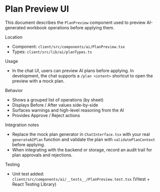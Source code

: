 # Plan Preview UI

This document describes the `PlanPreview` component used to preview AI-generated workbook operations before applying them.

Location
- Component: `client/src/components/ai/PlanPreview.tsx`
- Types: `client/src/lib/ai/planTypes.ts`

Usage
- In the chat UI, users can preview AI plans before applying. In development, the chat supports a `/plan <intent>` shortcut to open the preview with a mock plan.

Behavior
- Shows a grouped list of operations (by sheet)
- Displays Before / After values side-by-side
- Surfaces warnings and high-level reasoning from the AI
- Provides Approve / Reject actions

Integration notes
- Replace the mock plan generator in `ChatInterface.tsx` with your real `generateAIPlan` function and validate the plan with `validatePlanContext` before applying.
- When integrating with the backend or storage, record an audit trail for plan approvals and rejections.

Testing
- Unit test added: `client/src/components/ai/__tests__/PlanPreview.test.tsx` (Vitest + React Testing Library)

